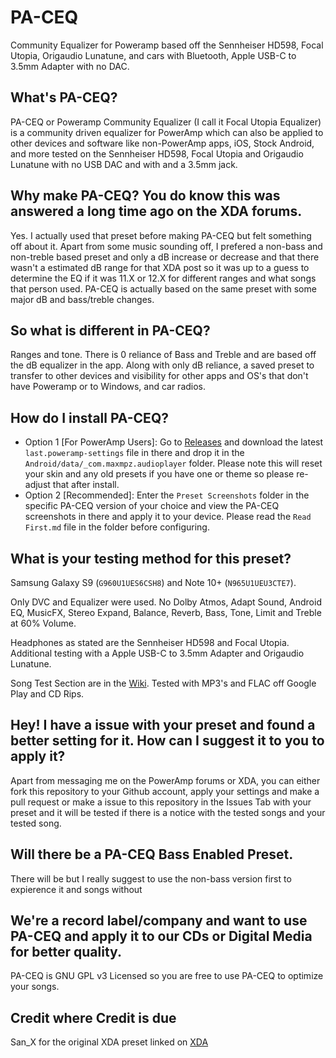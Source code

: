 # PA-CEQ
Community Equalizer for Poweramp based off the Sennheiser HD598, Focal Utopia, Origaudio Lunatune, and cars with Bluetooth, Apple USB-C to 3.5mm Adapter with no DAC.

## What's PA-CEQ?
PA-CEQ or Poweramp Community Equalizer (I call it Focal Utopia Equalizer) is a community driven equalizer for PowerAmp which can also be applied to other devices and software like non-PowerAmp apps, iOS, Stock Android, and more tested on the Sennheiser HD598, Focal Utopia and Origaudio Lunatune with no USB DAC and with and a 3.5mm jack.

## Why make PA-CEQ? You do know this was answered a long time ago on the XDA forums.
Yes. I actually used that preset before making PA-CEQ but felt something off about it. Apart from some music sounding off, I prefered a non-bass and non-treble based preset and only a dB increase or decrease and that there wasn't a estimated dB range for that XDA post so it was up to a guess to determine the EQ if it was 11.X or 12.X for different ranges and what songs that person used. PA-CEQ is actually based on the same preset with some major dB and bass/treble changes.

## So what is different in PA-CEQ?
Ranges and tone. There is 0 reliance of Bass and Treble and are based off the dB equalizer in the app. Along with only dB reliance, a saved preset to transfer to other devices and visibility for other apps and OS's that don't have Poweramp or to Windows, and car radios.

## How do I install PA-CEQ?
- Option 1 [For PowerAmp Users]: Go to [Releases](https://github.com/GanstaKingofSA/PA-CEQ/releases) and download the latest `last.poweramp-settings` file in there and drop it in the `Android/data/_com.maxmpz.audioplayer` folder. Please note this will reset your skin and any old presets if you have one or theme so please re-adjust that after install.
- Option 2 [Recommended]: Enter the `Preset Screenshots` folder in the specific PA-CEQ version of your choice and view the PA-CEQ screenshots in there and apply it to your device. Please read the `Read First.md` file in the folder before configuring.

## What is your testing method for this preset? 
Samsung Galaxy S9 (`G960U1UES6CSH8`) and Note 10+ (`N965U1UEU3CTE7`). 

Only DVC and Equalizer were used. No Dolby Atmos, Adapt Sound, Android EQ, MusicFX, Stereo Expand, Balance, Reverb, Bass, Tone, Limit and Treble at 60% Volume.

Headphones as stated are the Sennheiser HD598 and Focal Utopia. Additional testing with a Apple USB-C to 3.5mm Adapter and Origaudio Lunatune.

Song Test Section are in the [Wiki](https://github.com/GanstaKingofSA/PA-CEQ/wiki/Songs-Tested). Tested with MP3's and FLAC off Google Play and CD Rips.

## Hey! I have a issue with your preset and found a better setting for it. How can I suggest it to you to apply it?
Apart from messaging me on the PowerAmp forums or XDA, you can either fork this repository to your Github account, apply your settings and make a pull request or make a issue to this repository in the Issues Tab with your preset and it will be tested if there is a notice with the tested songs and your tested song.

## Will there be a PA-CEQ Bass Enabled Preset.
There will be but I really suggest to use the non-bass version first to expierence it and songs without 

## We're a record label/company and want to use PA-CEQ and apply it to our CDs or Digital Media for better quality.
PA-CEQ is GNU GPL v3 Licensed so you are free to use PA-CEQ to optimize your songs.

## Credit where Credit is due
San_X for the original XDA preset linked on [XDA](https://forum.xda-developers.com/showthread.php?t=2674303&page=5)